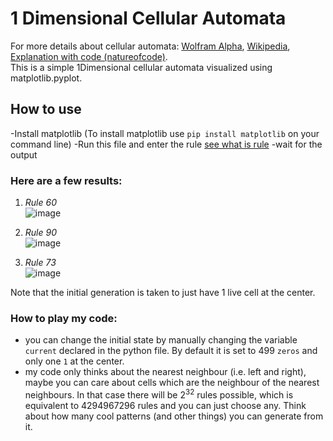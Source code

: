 # 1 Dimensional Cellular Automata
For more details about cellular automata: [Wolfram Alpha](https://mathworld.wolfram.com/CellularAutomaton.html), [Wikipedia](https://en.wikipedia.org/wiki/Cellular_automaton), [Explanation with code (natureofcode)](https://natureofcode.com/book/chapter-7-cellular-automata/).
\
This is a simple 1Dimensional cellular automata visualized using matplotlib.pyplot.

## How to use
  -Install matplotlib (To install matplotlib use `pip install matplotlib` on your command line)
  -Run this file and enter the rule [see what is rule](https://plato.stanford.edu/entries/cellular-automata/supplement.html)
  -wait for the output
  
### Here are a few results:
1. *Rule 60*
\
   ![image](https://user-images.githubusercontent.com/29653551/123817910-2c429100-d916-11eb-81b1-0566a1360397.png)
2. *Rule 90*
\
  ![image](https://user-images.githubusercontent.com/29653551/123818222-6e6bd280-d916-11eb-91af-c18be80ae9d7.png) 
  
3. *Rule 73*
\
  ![image](https://user-images.githubusercontent.com/29653551/123818750-dd492b80-d916-11eb-9703-58b7836792d3.png)

Note that the initial generation is taken to just have 1 live cell at the center.

### How to play my code:
  - you can change the initial state by manually changing the variable `current` declared in the python file. By default it is set to 499 `zeros` and only one `1` at the center.
  - my code only thinks about the nearest neighbour (i.e. left and right), maybe you can care about cells which are the neighbour of the nearest neighbours. In that case there will be 2<sup>32</sup> rules possible, which is equivalent to 4294967296 rules and you can just choose any. Think about how many cool patterns (and other things) you can generate from it.
